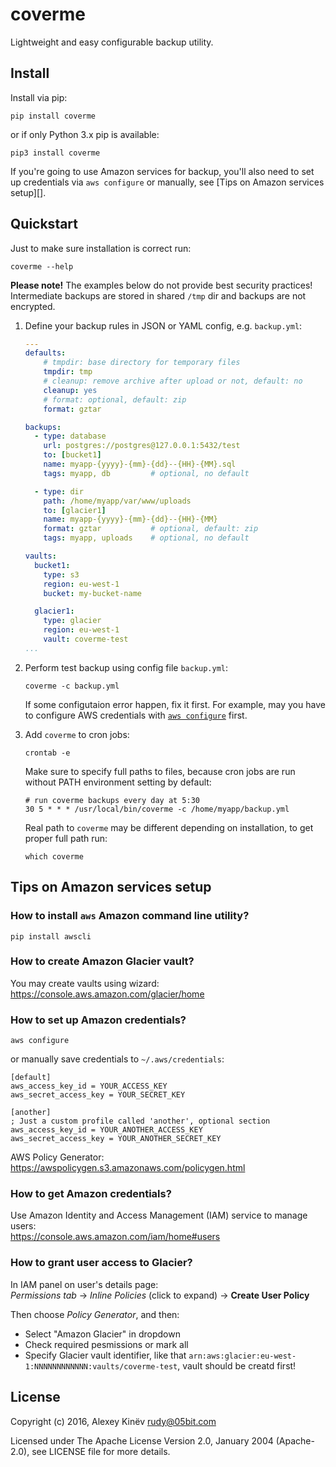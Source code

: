 coverme
=======

Lightweight and easy configurable backup utility.

Install
-------

Install via pip:

```
pip install coverme
```

or if only Python 3.x pip is available: 

```
pip3 install coverme
```

If you're going to use Amazon services for backup, you'll also need to set up credentials via `aws configure` or manually, see [Tips on Amazon services setup][].

Quickstart
----------

Just to make sure installation is correct run:

```
coverme --help
```

**Please note!** The examples below do not provide best security practices! Intermediate backups are stored in shared `/tmp` dir and backups are not encrypted.

1. Define your backup rules in JSON or YAML config, e.g. `backup.yml`:

    ```yaml
    ---
    defaults:
        # tmpdir: base directory for temporary files
        tmpdir: tmp
        # cleanup: remove archive after upload or not, default: no
        cleanup: yes
        # format: optional, default: zip
        format: gztar

    backups:
      - type: database
        url: postgres://postgres@127.0.0.1:5432/test
        to: [bucket1]
        name: myapp-{yyyy}-{mm}-{dd}--{HH}-{MM}.sql
        tags: myapp, db         # optional, no default

      - type: dir
        path: /home/myapp/var/www/uploads
        to: [glacier1]
        name: myapp-{yyyy}-{mm}-{dd}--{HH}-{MM}
        format: gztar           # optional, default: zip
        tags: myapp, uploads    # optional, no default

    vaults:
      bucket1:
        type: s3
        region: eu-west-1
        bucket: my-bucket-name

      glacier1:
        type: glacier
        region: eu-west-1
        vault: coverme-test
    ...
    ```

2. Perform test backup using config file `backup.yml`:

    ```
    coverme -c backup.yml
    ```

    If some configutaion error happen, fix it first. For example, may you have to configure AWS credentials with [`aws configure`](http://docs.aws.amazon.com/cli/latest/userguide/cli-chap-getting-started.html) first.

3. Add `coverme` to cron jobs:

    ```
    crontab -e
    ```

    Make sure to specify full paths to files, because cron jobs are run without PATH environment setting by default:

    ```
    # run coverme backups every day at 5:30
    30 5 * * * /usr/local/bin/coverme -c /home/myapp/backup.yml
    ```

    Real path to `coverme` may be different depending on installation, to get proper full path run:

    ```
    which coverme
    ```

Tips on Amazon services setup
-----------------------------

### How to install `aws` Amazon command line utility?

```
pip install awscli
```

### How to create Amazon Glacier vault?

You may create vaults using wizard:  
https://console.aws.amazon.com/glacier/home

### How to set up Amazon credentials?

```
aws configure
```

or manually save credentials to `~/.aws/credentials`:

```
[default]
aws_access_key_id = YOUR_ACCESS_KEY
aws_secret_access_key = YOUR_SECRET_KEY

[another]
; Just a custom profile called 'another', optional section
aws_access_key_id = YOUR_ANOTHER_ACCESS_KEY
aws_secret_access_key = YOUR_ANOTHER_SECRET_KEY
```

AWS Policy Generator:  
https://awspolicygen.s3.amazonaws.com/policygen.html

### How to get Amazon credentials?

Use Amazon Identity and Access Management (IAM) service to manage users:  
https://console.aws.amazon.com/iam/home#users

### How to grant user access to Glacier?

In IAM panel on user's details page:  
_Permissions tab_ -> _Inline Policies_ (click to expand) -> **Create User Policy**

Then choose _Policy Generator_, and then:

- Select "Amazon Glacier" in dropdown
- Check required pesmissions or mark all
- Specify Glacier vault identifier, like that `arn:aws:glacier:eu-west-1:NNNNNNNNNNNN:vaults/coverme-test`, vault should be creatd first!

License
-------

Copyright (c) 2016, Alexey Kinëv <rudy@05bit.com>

Licensed under The Apache License Version 2.0, January 2004 (Apache-2.0),
see LICENSE file for more details.
